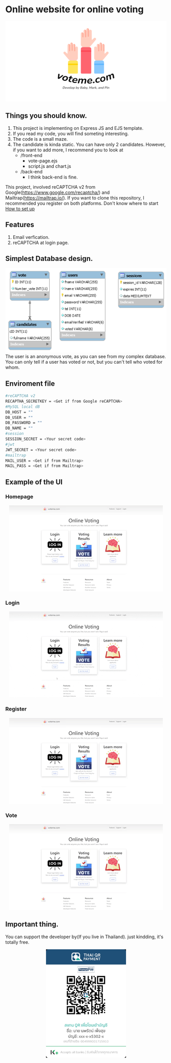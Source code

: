 # Online website for online voting

<img src="https://github.com/itsmebabysmiley/online-voting-nodejs-ejs/blob/main/public/images/voteme-logo.png">

## Things you should know.
1. This project is implementing on Express JS and EJS template.
2. If you read my code, you will find someting interesting.
3. The code is a small maze.
4. The candidate is kinda static. You can have only 2 candidates. However, if you want to add more, I recommend you to look at 
    - /front-end
      - vote-page.ejs
      - script.js and chart.js
    - /back-end
      - I think back-end is fine.

This project, involved reCAPTCHA v2 from Google(https://www.google.com/recaptcha/) and Mailtrap(https://mailtrap.io/). If you want to clone this repository, I recommended you register on both platforms. Don't know where to start [How to set up](https://github.com/itsmebabysmiley/online-voting-nodejs-ejs/wiki/How-to-set-up)

## Features
1. Email verfication.  
2. reCAPTCHA at login page.

## Simplest Database design.
<img src="https://github.com/itsmebabysmiley/online-voting-nodejs-ejs/blob/main/public/images/election_db_diagram.png">
The user is an anonymous vote, as you can see from my complex database. You can only tell if a user has voted or not, but you can't tell who voted for whom.

## Enviroment file

```bash
#reCAPTCHA v2
RECAPTHA_SECRETKEY = <Get if from Google reCAPTCHA>
#MySQL local dB
DB_HOST = ""
DB_USER = ""
DB_PASSWORD = ""
DB_NAME = ""
#session
SESSION_SECRET = <Your secret code>
#jwt
JWT_SECRET = <Your secret code>
#mailtrap
MAIL_USER = <Get if from Mailtrap>
MAIL_PASS = <Get if from Mailtrap>
```

## Example of the UI

### Homepage
<p align="center"><img src="https://github.com/itsmebabysmiley/online-voting-nodejs-ejs/blob/main/giphy-homepage.gif"></p>

### Login
<p align="center"><img src="https://github.com/itsmebabysmiley/online-voting-nodejs-ejs/blob/main/giphy-login.gif"></p>

### Register
<p align="center"><img src="https://github.com/itsmebabysmiley/online-voting-nodejs-ejs/blob/main/giphy-register.gif"></p>

### Vote
<p align="center"><img src="https://github.com/itsmebabysmiley/online-voting-nodejs-ejs/blob/main/giphy-vote-page.gif"></p>


## Important thing. 
You can support the developer by(If you live in Thailand). just kindding, it's totally free.
<p align="center"><img src="https://github.com/itsmebabysmiley/online-voting-nodejs-ejs/blob/main/public/images/donate/donateQR.jpg" width="250px"></p>
